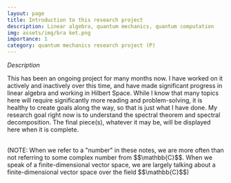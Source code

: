 ```yaml
---
layout: page
title: Introduction to this research project 
description: Linear algebra, quantum mechanics, quantum computation
img: assets/img/bra ket.png
importance: 1
category: quantum mechanics research project (P)
---
```


<i> Description </i>
<p>
This has been an ongoing project for many months now. I have worked on it actively and inactively over this time, and have made significant progress in linear algebra and working in Hilbert Space. While I know that many topics here will require significantly more reading and problem-solving, it is healthy to create goals along the way, so that is just what I have done. My research goal right now is to understand the spectral theorem and spectral decomposition. The final piece(s), whatever it may be, will be displayed here when it is complete. 
</p>

<br>
(NOTE: When we refer to a "number" in these notes, we are more often than not referring to some complex number from $$\mathbb{C}$$. When we speak of a finite-dimensional vector space, we are largely talking about a finite-dimensional vector space over the field $$\mathbb{C}$$)
<br>


















